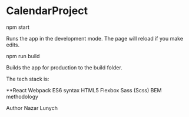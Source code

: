 # CalendarProject

npm start

Runs the app in the development mode. The page will reload if you make edits.

npm run build

Builds the app for production to the build folder.

The tech stack is:

**React
Webpack
ES6 syntax
HTML5
Flexbox
Sass (Scss)
BEM methodology

Author Nazar Lunych
